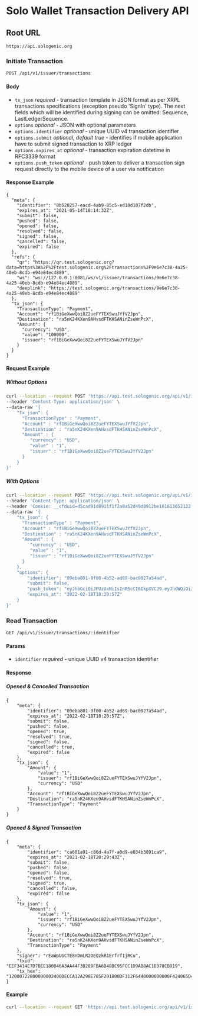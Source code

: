 # Solo Wallet Transaction Delivery API

## Root URL
`https://api.sologenic.org`

### Initiate Transaction
`POST /api/v1/issuer/transactions`

#### Body
- `tx_json` *required* - transaction template in JSON format as per XRPL transactions specifications (exception pseudo 'SignIn' type). The next fields which will be identified during signing can be omitted: Sequence, LastLedgerSequence.
- `options` *optional* - JSON with optional parameters
- `options.identifier` *optional* - unique UUID v4 transaction identifier 
- `options.submit` *optional, default true* - identifies if mobile application have to submit signed transaction to XRP ledger
- `options.expires_at` *optional* - transaction expiration datetime in RFC3339 format
- `options.push_token` *optional* - push token to deliver a transaction sign request directly to the mobile device of a user via notification

#### Response Example
```json5
{
  "meta": {
    "identifier": "8b528257-eacd-4ab9-85c5-ed10d107f2db",
    "expires_at": "2021-05-14T18:14:32Z",
    "submit": false,
    "pushed": false,
    "opened": false,
    "resolved": false,
    "signed": false,
    "cancelled": false,
    "expired": false
  },
  "refs": {
    "qr": "https://qr.test.sologenic.org?data=https%3A%2F%2Ftest.sologenic.org%2Ftransactions%2F9e6e7c38-4a25-40eb-8cdb-e94e84ec4889",
    "ws": "ws://127.0.0.1:8081/ws/v1/issuer/transactions/9e6e7c38-4a25-40eb-8cdb-e94e84ec4889",
    "deeplink": "https://test.sologenic.org/transactions/9e6e7c38-4a25-40eb-8cdb-e94e84ec4889"
  },
  "tx_json": {
    "TransactionType": "Payment",
    "Account": "rf1BiGeXwwQoi8Z2ueFYTEXSwuJYfV2Jpn",
    "Destination": "ra5nK24KXen9AHvsdFTKHSANinZseWnPcX",
    "Amount": {
      "currency": "USD",
      "value": "100000",
      "issuer": "rf1BiGeXwwQoi8Z2ueFYTEXSwuJYfV2Jpn"
    }
  }
}
```

#### Request Example

##### Without Options
```bash
curl --location --request POST 'https://api.test.sologenic.org/api/v1/issuer/transactions' \
--header 'Content-Type: application/json' \
--data-raw '{
    "tx_json": {
      "TransactionType" : "Payment",
      "Account" : "rf1BiGeXwwQoi8Z2ueFYTEXSwuJYfV2Jpn",
      "Destination" : "ra5nK24KXen9AHvsdFTKHSANinZseWnPcX",
      "Amount" : {
         "currency" : "USD",
         "value" : "1",
         "issuer" : "rf1BiGeXwwQoi8Z2ueFYTEXSwuJYfV2Jpn"
      }
    }
}'
```

##### With Options
```bash
curl --location --request POST 'https://api.test.sologenic.org/api/v1/issuer/transactions' \
--header 'Content-Type: application/json' \
--header 'Cookie: __cfduid=d5cad91d8911f1f2a0a52d49d0912be161613652122' \
--data-raw '{
    "tx_json": {
      "TransactionType" : "Payment",
      "Account" : "rf1BiGeXwwQoi8Z2ueFYTEXSwuJYfV2Jpn",
      "Destination" : "ra5nK24KXen9AHvsdFTKHSANinZseWnPcX",
      "Amount" : {
         "currency" : "USD",
         "value" : "1",
         "issuer" : "rf1BiGeXwwQoi8Z2ueFYTEXSwuJYfV2Jpn"
      }
    },
    "options": {
        "identifier": "09eba801-9f00-4b52-ad69-bac0027a54ad",
        "submit": false,
        "push_token": "eyJhbGciOiJFUzUxMiIsInR5cCI6IkpXVCJ9.eyJhdWQiOiJzZ190eF9kZWxpdmVyeSIsImV4cCI6MTYzMTM2Mjc1NiwianRpIjoiZGE2YzMzYjItZGE4ZS00NmJkLThiOWYtYmU4YWRhNDM4Y2NmIiwiaWF0IjoxNjI4NzcwNzU2LCJhZGRyZXNzIjoickVhV3BVR0NURThuRG1MUjJERVF6a1IxRXJmcmYxalJDdSJ9.AR0TGiliEWg3bUljStLphJZS2j-vp8zJLO7aWEWTXyCYQt3MYZSDx6zp70GCf8FXR0nAPrhRHCNz-7wWjNlYFfgjAfLhUmxteLSXTsgjfG6JUMx-wq-w1_miSkmNSCU41xZqsWfNys8xIDABNBbhf-npJt0CkDK-rpIzFwh3HmVY961_",
        "expires_at": "2022-02-18T18:20:57Z"
    }
}'
```

### Read Transaction
`GET /api/v1/issuer/transactions/:identifier`

#### Params
- `identifier` *required* - unique UUID v4 transaction identifier

#### Response

##### Opened & Cancelled Transaction
```json5
{
    "meta": {
        "identifier": "09eba801-9f00-4b52-ad69-bac0027a54ad",
        "expires_at": "2022-02-18T18:20:57Z",
        "submit": false,
        "pushed": false,
        "opened": true,
        "resolved": true,
        "signed": false,
        "cancelled": true,
        "expired": false
    },
    "tx_json": {
        "Amount": {
            "value": "1",
            "issuer": "rf1BiGeXwwQoi8Z2ueFYTEXSwuJYfV2Jpn",
            "currency": "USD"
        },
        "Account": "rf1BiGeXwwQoi8Z2ueFYTEXSwuJYfV2Jpn",
        "Destination": "ra5nK24KXen9AHvsdFTKHSANinZseWnPcX",
        "TransactionType": "Payment"
    }
}
```
##### Opened & Signed Transaction
```json5
{
    "meta": {
        "identifier": "ca601a91-c86d-4a7f-a0d9-e034b3891ca9",
        "expires_at": "2021-02-18T20:29:43Z",
        "submit": false,
        "pushed": false,
        "opened": false,
        "resolved": true,
        "signed": true,
        "cancelled": false,
        "expired": false
    },
    "tx_json": {
        "Amount": {
            "value": "1",
            "issuer": "rf1BiGeXwwQoi8Z2ueFYTEXSwuJYfV2Jpn",
            "currency": "USD"
        },
        "Account": "rf1BiGeXwwQoi8Z2ueFYTEXSwuJYfV2Jpn",
        "Destination": "ra5nK24KXen9AHvsdFTKHSANinZseWnPcX",
        "TransactionType": "Payment"
    },
    "signer": "rEaWpUGCTE8nDmLR2DEQzkR1Erfrf1jRCu",
    "txid": "EEF3414E7D7BEE180046A3AA44F3B289FBA6B48BC95FCC1D9AB8AC1D378CB919",
    "tx_hex": "12000722800000002400DECCA12A298E785F201B00DF312F6440000000000F424065D4038D7EA4C680000000000000000000000000005553440000000000853D6FBDC845D9C1E83002A67E8E8DD6CE6995B168400000000000000C81146F22BDBF76F75F948A4E9CC39DBE482A65C17DDD"
}
```

#### Example
```bash
curl --location --request GET 'https://api.test.sologenic.org/api/v1/issuer/transactions/ca601a91-c86d-4a7f-a0d9-e034b3891ca9'
```
